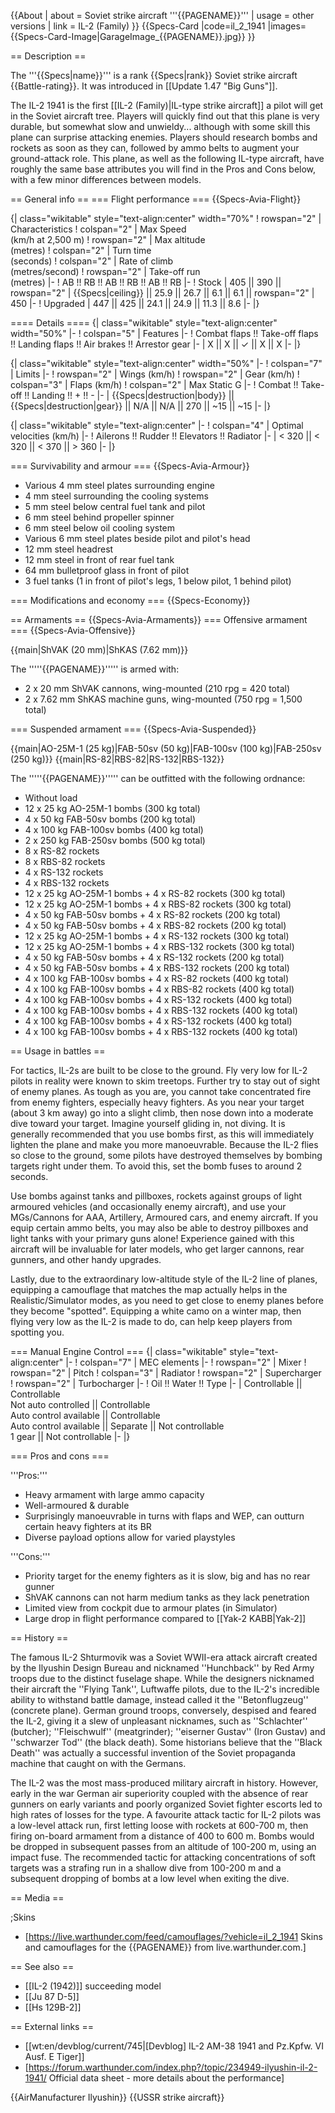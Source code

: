{{About
| about = Soviet strike aircraft '''{{PAGENAME}}'''
| usage = other versions
| link = IL-2 (Family)
}}
{{Specs-Card
|code=il_2_1941
|images={{Specs-Card-Image|GarageImage_{{PAGENAME}}.jpg}}
}}

== Description ==
<!-- ''In the description, the first part should be about the history of and the creation and combat usage of the aircraft, as well as its key features. In the second part, tell the reader about the aircraft in the game. Insert a screenshot of the vehicle, so that if the novice player does not remember the vehicle by name, he will immediately understand what kind of vehicle the article is talking about.'' -->
The '''{{Specs|name}}''' is a rank {{Specs|rank}} Soviet strike aircraft {{Battle-rating}}. It was introduced in [[Update 1.47 "Big Guns"]].

The IL-2 1941 is the first [[IL-2 (Family)|IL-type strike aircraft]] a pilot will get in the Soviet aircraft tree. Players will quickly find out that this plane is very durable, but somewhat slow and unwieldy... although with some skill this plane can surprise attacking enemies. Players should research bombs and rockets as soon as they can, followed by ammo belts to augment your ground-attack role. This plane, as well as the following IL-type aircraft, have roughly the same base attributes you will find in the Pros and Cons below, with a few minor differences between models.

== General info ==
=== Flight performance ===
{{Specs-Avia-Flight}}
<!-- ''Describe how the aircraft behaves in the air. Speed, manoeuvrability, acceleration and allowable loads - these are the most important characteristics of the vehicle.'' -->

{| class="wikitable" style="text-align:center" width="70%"
! rowspan="2" | Characteristics
! colspan="2" | Max Speed<br>(km/h at 2,500 m)
! rowspan="2" | Max altitude<br>(metres)
! colspan="2" | Turn time<br>(seconds)
! colspan="2" | Rate of climb<br>(metres/second)
! rowspan="2" | Take-off run<br>(metres)
|-
! AB !! RB !! AB !! RB !! AB !! RB
|-
! Stock
| 405 || 390 || rowspan="2" | {{Specs|ceiling}} || 25.9 || 26.7 || 6.1 || 6.1 || rowspan="2" | 450
|-
! Upgraded
| 447 || 425 || 24.1 || 24.9 || 11.3 || 8.6
|-
|}

==== Details ====
{| class="wikitable" style="text-align:center" width="50%"
|-
! colspan="5" | Features
|-
! Combat flaps !! Take-off flaps !! Landing flaps !! Air brakes !! Arrestor gear
|-
| X || X || ✓ || X || X     <!-- ✓ -->
|-
|}

{| class="wikitable" style="text-align:center" width="50%"
|-
! colspan="7" | Limits
|-
! rowspan="2" | Wings (km/h)
! rowspan="2" | Gear (km/h)
! colspan="3" | Flaps (km/h)
! colspan="2" | Max Static G
|-
! Combat !! Take-off !! Landing !! + !! -
|-
| {{Specs|destruction|body}} || {{Specs|destruction|gear}} || N/A || N/A || 270 || ~15 || ~15
|-
|}

{| class="wikitable" style="text-align:center"
|-
! colspan="4" | Optimal velocities (km/h)
|-
! Ailerons !! Rudder !! Elevators !! Radiator
|-
| < 320 || < 320 || < 370 || > 360
|-
|}

=== Survivability and armour ===
{{Specs-Avia-Armour}}
<!-- ''Examine the survivability of the aircraft. Note how vulnerable the structure is and how secure the pilot is, whether the fuel tanks are armoured, etc. Describe the armour, if there is any, and also mention the vulnerability of other critical aircraft systems.'' -->

* Various 4 mm steel plates surrounding engine
* 4 mm steel surrounding the cooling systems
* 5 mm steel below central fuel tank and pilot
* 6 mm steel behind propeller spinner
* 6 mm steel below oil cooling system
* Various 6 mm steel plates beside pilot and pilot's head
* 12 mm steel headrest
* 12 mm steel in front of rear fuel tank
* 64 mm bulletproof glass in front of pilot
* 3 fuel tanks (1 in front of pilot's legs, 1 below pilot, 1 behind pilot)

=== Modifications and economy ===
{{Specs-Economy}}

== Armaments ==
{{Specs-Avia-Armaments}}
=== Offensive armament ===
{{Specs-Avia-Offensive}}
<!-- ''Describe the offensive armament of the aircraft, if any. Describe how effective the cannons and machine guns are in a battle, and also what belts or drums are better to use. If there is no offensive weaponry, delete this subsection.'' -->
{{main|ShVAK (20 mm)|ShKAS (7.62 mm)}}

The '''''{{PAGENAME}}''''' is armed with:

* 2 x 20 mm ShVAK cannons, wing-mounted (210 rpg = 420 total)
* 2 x 7.62 mm ShKAS machine guns, wing-mounted (750 rpg = 1,500 total)

=== Suspended armament ===
{{Specs-Avia-Suspended}}
<!-- ''Describe the aircraft's suspended armament: additional cannons under the wings, bombs, rockets and torpedoes. This section is especially important for bombers and attackers. If there is no suspended weaponry remove this subsection.'' -->
{{main|AO-25M-1 (25 kg)|FAB-50sv (50 kg)|FAB-100sv (100 kg)|FAB-250sv (250 kg)}}
{{main|RS-82|RBS-82|RS-132|RBS-132}}

The '''''{{PAGENAME}}''''' can be outfitted with the following ordnance:

* Without load
* 12 x 25 kg AO-25M-1 bombs (300 kg total)
* 4 x 50 kg FAB-50sv bombs (200 kg total)
* 4 x 100 kg FAB-100sv bombs (400 kg total)
* 2 x 250 kg FAB-250sv bombs (500 kg total)
* 8 x RS-82 rockets
* 8 x RBS-82 rockets
* 4 x RS-132 rockets
* 4 x RBS-132 rockets
* 12 x 25 kg AO-25M-1 bombs + 4 x RS-82 rockets (300 kg total)
* 12 x 25 kg AO-25M-1 bombs + 4 x RBS-82 rockets (300 kg total)
* 4 x 50 kg FAB-50sv bombs + 4 x RS-82 rockets (200 kg total)
* 4 x 50 kg FAB-50sv bombs + 4 x RBS-82 rockets (200 kg total)
* 12 x 25 kg AO-25M-1 bombs + 4 x RS-132 rockets (300 kg total)
* 12 x 25 kg AO-25M-1 bombs + 4 x RBS-132 rockets (300 kg total)
* 4 x 50 kg FAB-50sv bombs + 4 x RS-132 rockets (200 kg total)
* 4 x 50 kg FAB-50sv bombs + 4 x RBS-132 rockets (200 kg total)
* 4 x 100 kg FAB-100sv bombs + 4 x RS-82 rockets (400 kg total)
* 4 x 100 kg FAB-100sv bombs + 4 x RBS-82 rockets (400 kg total)
* 4 x 100 kg FAB-100sv bombs + 4 x RS-132 rockets (400 kg total)
* 4 x 100 kg FAB-100sv bombs + 4 x RBS-132 rockets (400 kg total)
* 4 x 100 kg FAB-100sv bombs + 4 x RS-132 rockets (400 kg total)
* 4 x 100 kg FAB-100sv bombs + 4 x RBS-132 rockets (400 kg total)

== Usage in battles ==
<!-- ''Describe the tactics of playing in the aircraft, the features of using aircraft in a team and advice on tactics. Refrain from creating a "guide" - do not impose a single point of view, but instead, give the reader food for thought. Examine the most dangerous enemies and give recommendations on fighting them. If necessary, note the specifics of the game in different modes (AB, RB, SB).'' -->
For tactics, IL-2s are built to be close to the ground. Fly very low for IL-2 pilots in reality were known to skim treetops. Further try to stay out of sight of enemy planes. As tough as you are, you cannot take concentrated fire from enemy fighters, especially heavy fighters. As you near your target (about 3 km away) go into a slight climb, then nose down into a moderate dive toward your target. Imagine yourself gliding in, not diving. It is generally recommended that you use bombs first, as this will immediately lighten the plane and make you more manoeuvrable. Because the IL-2 flies so close to the ground, some pilots have destroyed themselves by bombing targets right under them. To avoid this, set the bomb fuses to around 2 seconds.

Use bombs against tanks and pillboxes, rockets against groups of light armoured vehicles (and occasionally enemy aircraft), and use your MGs/Cannons for AAA, Artillery, Armoured cars, and enemy aircraft. If you equip certain ammo belts, you may also be able to destroy pillboxes and light tanks with your primary guns alone! Experience gained with this aircraft will be invaluable for later models, who get larger cannons, rear gunners, and other handy upgrades.

Lastly, due to the extraordinary low-altitude style of the IL-2 line of planes, equipping a camouflage that matches the map actually helps in the Realistic/Simulator modes, as you need to get close to enemy planes before they become "spotted". Equipping a white camo on a winter map, then flying very low as the IL-2 is made to do, can help keep players from spotting you.

=== Manual Engine Control ===
{| class="wikitable" style="text-align:center"
|-
! colspan="7" | MEC elements
|-
! rowspan="2" | Mixer
! rowspan="2" | Pitch
! colspan="3" | Radiator
! rowspan="2" | Supercharger
! rowspan="2" | Turbocharger
|-
! Oil !! Water !! Type
|-
| Controllable || Controllable<br>Not auto controlled || Controllable<br>Auto control available || Controllable<br>Auto control available || Separate || Not controllable<br>1 gear || Not controllable
|-
|}

=== Pros and cons ===
<!-- ''Summarise and briefly evaluate the vehicle in terms of its characteristics and combat effectiveness. Mark its pros and cons in the bulleted list. Try not to use more than 6 points for each of the characteristics. Avoid using categorical definitions such as "bad", "good" and the like - use substitutions with softer forms such as "inadequate" and "effective".'' -->

'''Pros:'''

* Heavy armament with large ammo capacity
* Well-armoured & durable
* Surprisingly manoeuvrable in turns with flaps and WEP, can outturn certain heavy fighters at its BR
* Diverse payload options allow for varied playstyles

'''Cons:'''

* Priority target for the enemy fighters as it is slow, big and has no rear gunner
* ShVAK cannons can not harm medium tanks as they lack penetration
* Limited view from cockpit due to armour plates (in Simulator)
* Large drop in flight performance compared to [[Yak-2 KABB|Yak-2]]

== History ==
<!-- ''Describe the history of the creation and combat usage of the aircraft in more detail than in the introduction. If the historical reference turns out to be too long, take it to a separate article, taking a link to the article about the vehicle and adding a block "/History" (example: <nowiki>https://wiki.warthunder.com/(Vehicle-name)/History</nowiki>) and add a link to it here using the <code>main</code> template. Be sure to reference text and sources by using <code><nowiki><ref></ref></nowiki></code>, as well as adding them at the end of the article with <code><nowiki><references /></nowiki></code>. This section may also include the vehicle's dev blog entry (if applicable) and the in-game encyclopedia description (under <code><nowiki>=== In-game description ===</nowiki></code>, also if applicable).'' -->
The famous IL-2 Shturmovik was a Soviet WWII-era attack aircraft created by the Ilyushin Design Bureau and nicknamed ''Hunchback'' by Red Army troops due to the distinct fuselage shape. While the designers nicknamed their aircraft the ''Flying Tank'', Luftwaffe pilots, due to the IL-2's incredible ability to withstand battle damage, instead called it the ''Betonflugzeug'' (concrete plane). German ground troops, conversely, despised and feared the IL-2, giving it a slew of unpleasant nicknames, such as ''Schlachter'' (butcher); ''Fleischwulf'' (meatgrinder); ''eiserner Gustav'' (Iron Gustav) and ''schwarzer Tod'' (the black death). Some historians believe that the ''Black Death'' was actually a successful invention of the Soviet propaganda machine that caught on with the Germans.

The IL-2 was the most mass-produced military aircraft in history. However, early in the war German air superiority coupled with the absence of rear gunners on early variants and poorly organized Soviet fighter escorts led to high rates of losses for the type. A favourite attack tactic for IL-2 pilots was a low-level attack run, first letting loose with rockets at 600-700 m, then firing on-board armament from a distance of 400 to 600 m. Bombs would be dropped in subsequent passes from an altitude of 100-200 m, using an impact fuse. The recommended tactic for attacking concentrations of soft targets was a strafing run in a shallow dive from 100-200 m and a subsequent dropping of bombs at a low level when exiting the dive.

== Media ==
<!-- ''Excellent additions to the article would be video guides, screenshots from the game, and photos.'' -->

;Skins
* [https://live.warthunder.com/feed/camouflages/?vehicle=il_2_1941 Skins and camouflages for the {{PAGENAME}} from live.warthunder.com.]

== See also ==
<!-- ''Links to the articles on the War Thunder Wiki that you think will be useful for the reader, for example:''
* ''reference to the series of the aircraft;''
* ''links to approximate analogues of other nations and research trees.'' -->

* [[IL-2 (1942)]] succeeding model
* [[Ju 87 D-5]]
* [[Hs 129B-2]]

== External links ==
<!-- ''Paste links to sources and external resources, such as:''
* ''topic on the official game forum;''
* ''other literature.'' -->

* [[wt:en/devblog/current/745|[Devblog] IL-2 AM-38 1941 and Pz.Kpfw. VI Ausf. E Tiger]]
* [https://forum.warthunder.com/index.php?/topic/234949-ilyushin-il-2-1941/ Official data sheet - more details about the performance]

{{AirManufacturer Ilyushin}}
{{USSR strike aircraft}}